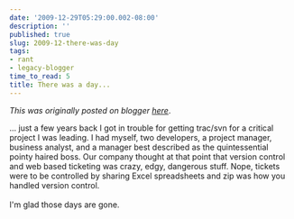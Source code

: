 ```yaml
---
date: '2009-12-29T05:29:00.002-08:00'
description: ''
published: true
slug: 2009-12-there-was-day
tags:
- rant
- legacy-blogger
time_to_read: 5
title: There was a day...
---
```


*This was originally posted on blogger [here](https://pydanny.blogspot.com/2009/12/there-was-day.html)*.

... just a few years back I got in trouble for getting trac/svn for a critical project I was leading. I had myself, two developers, a project manager, business analyst, and a manager best described as the quintessential pointy haired boss. Our company thought at that point that version control and web based ticketing was crazy, edgy, dangerous stuff. Nope, tickets were to be controlled by sharing Excel spreadsheets and zip was how you handled version control.<br /><br />I'm glad those days are gone.